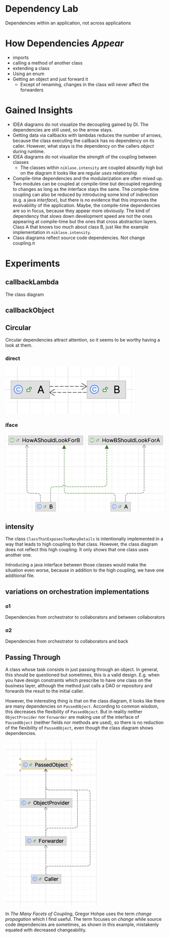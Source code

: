 # Dependency Lab

Dependencies within an application, not across applications

# How Dependencies _Appear_

* imports
* calling a method of another class
* extending a class
* Using an enum
* Getting an object and just forward it
    * Except of renaming, changes in the class will never affect the forwarders

# Gained Insights

* IDEA diagrams do not visualize the decoupling gained by DI. The dependencies are still used, so the arrow stays.
* Getting data via callbacks with lambdas reduces the number of arrows, because the class executing the callback has no
  dependency on its caller. However, what stays is the dependency on the callers _object_ during runtime.
* IDEA diagrams do not visualize the _strength_ of the coupling between classes
    * The classes within `niklase.intensity` are coupled absurdly high but on the diagram it looks like are regular
      _uses_ relationship
* Compile-time dependencies and the modularization are often mixed up. Two modules can be coupled at compile-time but
  decoupled regarding to changes as long as the interface stays the same.
  The compile-time coupling can also be reduced by introducing some kind of indirection (e.g. a java _interface_), but
  there is no evidence that this improves the evolvability of the application.
  Maybe, the compile-time dependencies are so in focus, because they appear more obviously. The kind of dependency that
  slows down development speed are not the ones appearing at compile-time but the ones that cross abstraction layers. 
  Class A that knows too much about class B, just like the example implementation in `niklase.intensity`.
* Class diagrams reflect source code dependencies. Not change coupling.π

# Experiments

## callbackLambda
The class diagram

## callbackObject

## Circular
Circular dependencies attract attention, so it seems to be worthy having a look at them.

### direct
![title](images/circular-direct.png)

### iface
![title](images/circular-with-interfaces.png)
## intensity

The class `ClassThatExposesTooManyDetails` is intentionally implemented in a way that leads to high coupling to that
class.
However, the class diagram does not reflect this high coupling. It only shows that one class uses another one.

Introducing a java interface between those classes would make the situation even worse, because in addition to the
high coupling, we have one additional file.

## variations on orchestration implementations

### o1

Dependencies from orchestrator to collaborators and between collaborators

### o2

Dependencies from orchestrator to collaborators and back

## Passing Through
A class whose task consists in just passing through an object. In general, this should be questioned but sometimes, this
is a valid design. E.g. when you have design constraints which prescribe to have one class on the business layer, although
the method just calls a DAO or repository and forwards the result to the initial caller.

However, the interesting thing is that on the class diagram, it looks like there are many dependencies on `PassedObject`.
According to common wisdom, this decreases the flexibility of `PassedObject`. But in reality neither `ObjectProvider`
nor `Forwarder` are making use of the interface of `PassedObject` (neither fields nor methods are used), so there is no reduction
of the flexibility of `PassedObject`, even though the class diagram shows dependencies.

![title](images/passthrough.png)

In _The Many Facets of Coupling_, Gregor Hohpe uses the term _change propagation_ which I find useful. The term
focuses on _change_ while source code dependencies are sometimes, as shown in this example, mistakenly equated with decreased changeability.